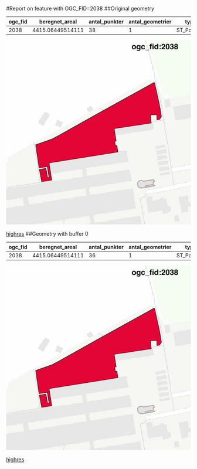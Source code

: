 #Report on feature with OGC_FID=2038
##Original geometry



| ogc_fid |  beregnet_areal  | antal_punkter | antal_geometrier |    type    |
|---------|------------------|---------------|------------------|------------|
|    2038 | 4415.06449514111 |            38 |                1 | ST_Polygon|
![geom](../images/2038_invalid.jpg)


[highres](https://raw.githubusercontent.com/Septima/herlev/master/images/2038_invalid_highres.jpg)
##Geometry with buffer 0



| ogc_fid |  beregnet_areal  | antal_punkter | antal_geometrier |    type    |
|---------|------------------|---------------|------------------|------------|
|    2038 | 4415.06449514111 |            36 |                1 | ST_Polygon|
![geom](../images/2038_buffer0.jpg)


[highres](https://raw.githubusercontent.com/Septima/herlev/master/images/2038_buffer0_highres.jpg)
